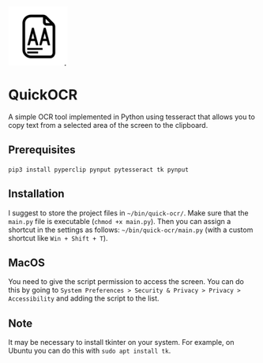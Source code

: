 <img src="./logo/quick_ocr_logo.svg" width="120px" alt="QuickOCR Logo">

# QuickOCR
A simple OCR tool implemented in Python using tesseract that allows you to copy text from a selected area of the screen to the clipboard.

## Prerequisites
`pip3 install pyperclip pynput pytesseract tk pynput`

## Installation
I suggest to store the project files in `~/bin/quick-ocr/`.
Make sure that the `main.py` file is executable (`chmod +x main.py`).
Then you can assign a shortcut in the settings as follows: `~/bin/quick-ocr/main.py` (with a custom shortcut like `Win + Shift + T`).

## MacOS
You need to give the script permission to access the screen. You can do this by going to `System Preferences > Security & Privacy > Privacy > Accessibility` and adding the script to the list.

## Note
It may be necessary to install tkinter on your system. For example, on Ubuntu you can do this with `sudo apt install tk`.